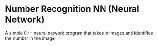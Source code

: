 
# Number Recognition NN (Neural Network)

A simple C++ neural network program that takes in images and identifies the number in the image.
